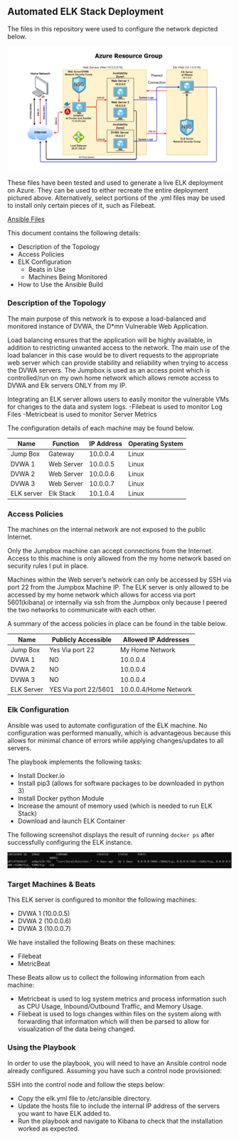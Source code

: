 ## Automated ELK Stack Deployment

The files in this repository were used to configure the network depicted below.

<img src="/Diagrams/Diagram.png">

These files have been tested and used to generate a live ELK deployment on Azure. They can be used to either recreate the entire deployment pictured above. Alternatively, select portions of the .yml files may be used to install only certain pieces of it, such as Filebeat.

  [Ansible Files](Ansible)

This document contains the following details:
- Description of the Topology
- Access Policies
- ELK Configuration
  - Beats in Use
  - Machines Being Monitored
- How to Use the Ansible Build


### Description of the Topology

The main purpose of this network is to expose a load-balanced and monitored instance of DVWA, the D*mn Vulnerable Web Application.

Load balancing ensures that the application will be highly available, in addition to restricting unwanted access to the network.
The main use of the load balancer in this case would be to divert requests to the appropriate web server which can provide stability and reliability when trying to access the DVWA servers. The Jumpbox is used as an access point which is controlled/run on my own home network which allows remote access to DVWA and Elk servers ONLY from my IP.

Integrating an ELK server allows users to easily monitor the vulnerable VMs for changes to the data and system logs.
-Filebeat is used to monitor Log Files 
-Metricbeat is used to monitor Server Metrics 

The configuration details of each machine may be found below.

| Name      | Function  | IP Address | Operating System |
|-----------|-----------|------------|------------------|
| Jump Box  | Gateway   | 10.0.0.4   | Linux            |
| DVWA 1    | Web Server| 10.0.0.5   | Linux            |
| DVWA 2    | Web Server| 10.0.0.6   | Linux            |
| DVWA 3    | Web Server| 10.0.0.7   | Linux            |
| ELK server| Elk Stack | 10.1.0.4   | Linux            |
### Access Policies

The machines on the internal network are not exposed to the public Internet. 

Only the Jumpbox machine can accept connections from the Internet. Access to this machine is only allowed from the my home network based on security rules I put in place.

Machines within the Web server’s network can only be accessed by SSH via port 22 from the Jumpbox Machine IP.
The ELK server is only allowed to be accessed by my home network which allows for access via port 5601(kibana) or internally via ssh from the Jumpbox only because I peered the two networks to communicate with each other.

A summary of the access policies in place can be found in the table below.

| Name      | Publicly Accessible | Allowed IP Addresses |
|-----------|---------------------|----------------------|
| Jump Box  | Yes Via port 22     | My Home Network      |
| DVWA 1    | NO                  | 10.0.0.4             |
| DVWA 2    | NO                  | 10.0.0.4             |
| DVWA 3    | NO                  | 10.0.0.4             |
| ELK Server| YES Via port 22/5601| 10.0.0.4/Home Network|

### Elk Configuration

Ansible was used to automate configuration of the ELK machine. No configuration was performed manually, which is advantageous because this allows for minimal chance of errors while applying changes/updates to all servers.

The playbook implements the following tasks:
- Install Docker.io
- Install pip3 (allows for software packages to be downloaded in python 3)
- Install Docker python Module
- Increase the amount of memory used (which is needed to run ELK Stack)
- Download and launch ELK Container

The following screenshot displays the result of running `docker ps` after successfully configuring the ELK instance.

<img src="/README/Images/Elk.png">

### Target Machines & Beats
This ELK server is configured to monitor the following machines:
- DVWA 1 (10.0.0.5)
- DVWA 2 (10.0.0.6)
- DVWA 3 (10.0.0.7)

We have installed the following Beats on these machines:
- Filebeat
- MetricBeat

These Beats allow us to collect the following information from each machine:
- Metricbeat is used to log system metrics and process information such as CPU Usage, Inbound/Outbound Traffic, and Memory Usage.
- Filebeat is used to logs changes within files on the system along with forwarding that information which will then be parsed to allow for visualization of the data being changed.

### Using the Playbook
In order to use the playbook, you will need to have an Ansible control node already configured. Assuming you have such a control node provisioned: 

SSH into the control node and follow the steps below:
- Copy the elk.yml file to /etc/ansible directory.
- Update the hosts file to include the internal IP address of the servers you want to have ELK added to.
- Run the playbook and navigate to Kibana to check that the installation worked as expected.

